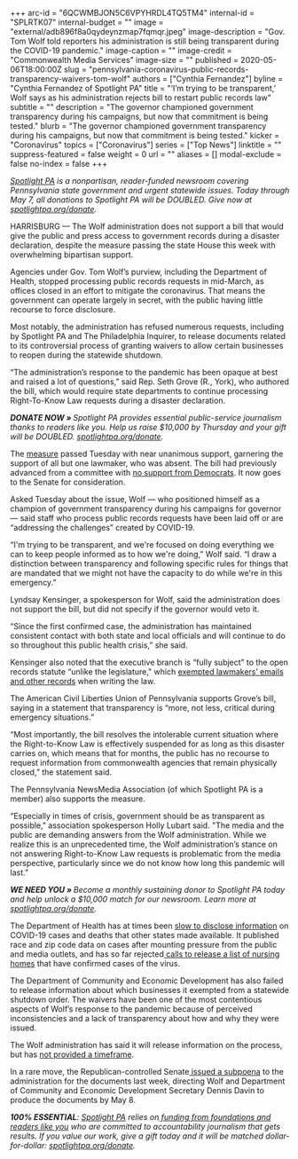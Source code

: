 +++
arc-id = "6QCWMBJON5C6VPYHRDL4TQ5TM4"
internal-id = "SPLRTK07"
internal-budget = ""
image = "external/adb896f8a0qydeynzmap7fqmqr.jpeg"
image-description = "Gov. Tom Wolf told reporters his administration is still being transparent during the COVID-19 pandemic."
image-caption = ""
image-credit = "Commonwealth Media Services"
image-size = ""
published = 2020-05-06T18:00:00Z
slug = "pennsylvania-coronavirus-public-records-transparency-waivers-tom-wolf"
authors = ["Cynthia Fernandez"]
byline = "Cynthia Fernandez of Spotlight PA"
title = "‘I’m trying to be transparent,’ Wolf says as his administration rejects bill to restart public records law"
subtitle = ""
description = "The governor championed government transparency during his campaigns, but now that commitment is being tested."
blurb = "The governor championed government transparency during his campaigns, but now that commitment is being tested."
kicker = "Coronavirus"
topics = ["Coronavirus"]
series = ["Top News"]
linktitle = ""
suppress-featured = false
weight = 0
url = ""
aliases = []
modal-exclude = false
no-index = false
+++

<a href="https://www.spotlightpa.org/"><i>Spotlight PA</i></a><i> is a nonpartisan, reader-funded newsroom covering Pennsylvania state government and urgent statewide issues. Today through May 7, all donations to Spotlight PA will be DOUBLED. Give now at </i><a href="http://spotlightpa.org/donate" target=_blank><i>spotlightpa.org/donate</i></a><i>.</i>

HARRISBURG — The Wolf administration does not support a bill that would give the public and press access to government records during a disaster declaration, despite the measure passing the state House this week with overwhelming bipartisan support.

Agencies under Gov. Tom Wolf’s purview, including the Department of Health, stopped processing public records requests in mid-March, as offices closed in an effort to mitigate the coronavirus. That means the government can operate largely in secret, with the public having little recourse to force disclosure.

Most notably, the administration has refused numerous requests, including by Spotlight PA and The Philadelphia Inquirer, to release documents related to its controversial process of granting waivers to allow certain businesses to reopen during the statewide shutdown.

“The administration’s response to the pandemic has been opaque at best and raised a lot of questions,” said Rep. Seth Grove (R., York), who authored the bill, which would require state departments to continue processing Right-To-Know Law requests during a disaster declaration.

<i><b>DONATE NOW » </b></i><i>Spotlight PA provides essential public-service journalism thanks to readers like you. Help us raise $10,000 by Thursday and your gift will be DOUBLED. </i><a href="http://spotlightpa.org/donate" target=_blank><i>spotlightpa.org/donate</i></a><i>.</i>

The <a href="https://www.legis.state.pa.us/cfdocs/billInfo/billInfo.cfm?sYear=2017&sInd=0&body=H&type=B&bn=2463" target=_blank>measure</a> passed Tuesday with near unanimous support, garnering the support of all but one lawmaker, who was absent. The bill had previously advanced from a committee with <a href="https://www.legis.state.pa.us/cfdocs/legis/RCC/Public/listVoteSummaryH.cfm?sYear=2019&sInd=0&cteeCde=4&theDate=04/21/2020&RollCallId=1817" target=_blank>no support from Democrats</a>. It now goes to the Senate for consideration.

Asked Tuesday about the issue, Wolf — who positioned himself as a champion of government transparency during his campaigns for governor — said staff who process public records requests have been laid off or are “addressing the challenges” created by COVID-19.

“I'm trying to be transparent, and we're focused on doing everything we can to keep people informed as to how we're doing,” Wolf said. “I draw a distinction between transparency and following specific rules for things that are mandated that we might not have the capacity to do while we're in this emergency.”

Lyndsay Kensinger, a spokesperson for Wolf, said the administration does not support the bill, but did not specify if the governor would veto it.

<script src="https://www.spotlightpa.org/embed.js" async></script><div data-spl-embed-version="1" data-spl-src="https://www.spotlightpa.org/embeds/donate/?teaser_text=Spotlight%20PA%20provides%20essential%20public-service%20journalism%20thanks%20to%20readers%20like%20you.%20Help%20us%20raise%20%2410%2C000%20by%20Thursday%20and%20%3Cb%3Eyour%20gift%20will%20be%20DOUBLED.%20%3C%2Fb%3E&cta_text=Donate%20today"></div>

“Since the first confirmed case, the administration has maintained consistent contact with both state and local officials and will continue to do so throughout this public health crisis,” she said.

Kensinger also noted that the executive branch is “fully subject” to the open records statute “unlike the legislature," which <a href="https://www.spotlightpa.org/news/2020/03/pennsylvania-legislature-open-records-special-law/" target=_blank>exempted lawmakers’ emails and other records</a> when writing the law.

The American Civil Liberties Union of Pennsylvania supports Grove’s bill, saying in a statement that transparency is “more, not less, critical during emergency situations.”

“Most importantly, the bill resolves the intolerable current situation where the Right-to-Know Law is effectively suspended for as long as this disaster carries on, which means that for months, the public has no recourse to request information from commonwealth agencies that remain physically closed,” the statement said.

The Pennsylvania NewsMedia Association (of which Spotlight PA is a member) also supports the measure.

“Especially in times of crisis, government should be as transparent as possible," association spokesperson Holly Lubart said. "The media and the public are demanding answers from the Wolf administration. While we realize this is an unprecedented time, the Wolf administration’s stance on not answering Right-to-Know Law requests is problematic from the media perspective, particularly since we do not know how long this pandemic will last.”

<i><b>WE NEED YOU » </b></i><i>Become a monthly sustaining donor to Spotlight PA today and help unlock a $10,000 match for our newsroom. Learn more at </i><a href="http://spotlightpa.org/donate" target=_blank><i>spotlightpa.org/donate</i></a><i>. </i>

The Department of Health has at times been <a href="https://www.spotlightpa.org/news/2020/04/coronavirus-data-public-information-pennsylvania-dashboard/" target="_blank">slow to disclose information</a> on COVID-19 cases and deaths that other states made available. It published race and zip code data on cases after mounting pressure from the public and media outlets, and has so far rejected<a href="https://www.spotlightpa.org/news/2020/04/aarp-nursing-home-covid-cases-pennsylvania/" target="_blank"> calls to release a list of nursing homes</a> that have confirmed cases of the virus.

The Department of Community and Economic Development has also failed to release information about which businesses it exempted from a statewide shutdown order. The waivers have been one of the most contentious aspects of Wolf’s response to the pandemic because of perceived inconsistencies and a lack of transparency about how and why they were issued.

The Wolf administration has said it will release information on the process, but has <a href="https://www.spotlightpa.org/news/2020/04/business-waiver-list-pennsylvania-coronavirus-tom-wolf/" target=_blank>not provided a timeframe</a>.

In a rare move, the Republican-controlled Senate<a href="https://www.spotlightpa.org/news/2020/04/business-waivers-list-audit-subpoena-tom-wolf/" target=_blank> issued a subpoena</a> to the administration for the documents last week, directing Wolf and Department of Community and Economic Development Secretary Dennis Davin to produce the documents by May 8.

<i><b>100% ESSENTIAL</b></i><i>: </i><a href="https://www.spotlightpa.org/"><i>Spotlight PA</i></a><i> relies on</i><a href="https://www.spotlightpa.org/support"><i> funding from foundations and readers like you</i></a><i> who are committed to accountability journalism that gets results. If you value our work, give a gift today and it will be matched dollar-for-dollar: </i><a href="https://www.spotlightpa.org/donate"><i>spotlightpa.org/donate</i></a><i>.</i>
